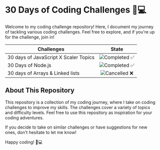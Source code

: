 # 30 Days of Coding Challenges 🚀💻

Welcome to my coding challenge repository! Here, I document my journey of tackling various coding challenges. Feel free to explore, and if you're up for the challenge, join in!
<!-- 
completed = ![Completed ✅](https://img.shields.io/badge/completed-green?style=for-the-badge)
active = ![Active 🔥](https://img.shields.io/badge/active-orange?style=for-the-badge)
-->
| Challenges  | State |
| ------------- | :-----------: |
| 30 days of JavaScript X Scaler Topics  | ![Completed ✅](https://img.shields.io/badge/completed-green?style=for-the-badge)  |
| 30 Days of Node.js  | ![Completed ✅](https://img.shields.io/badge/completed-green?style=for-the-badge) |
| 30 days of Arrays & Linked lists  | ![Cancelled ❌](https://img.shields.io/badge/cancelled-red?style=for-the-badge) |


## About This Repository

This repository is a collection of my coding journey, where I take on coding challenges to improve my skills. The challenges cover a variety of topics and difficulty levels. Feel free to use this repository as inspiration for your coding adventures.

If you decide to take on similar challenges or have suggestions for new ones, don't hesitate to let me know!

Happy coding! 🚀💻
